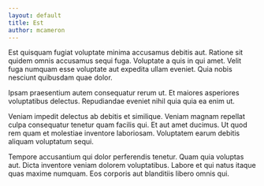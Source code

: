 ```yaml
---
layout: default
title: Est
author: mcameron
---
```


Est quisquam fugiat voluptate minima accusamus debitis aut. Ratione sit quidem omnis accusamus sequi fuga. Voluptate a quis in qui amet. Velit fuga numquam esse voluptate aut expedita ullam eveniet. Quia nobis nesciunt quibusdam quae dolor.

Ipsam praesentium autem consequatur rerum ut. Et maiores asperiores voluptatibus delectus. Repudiandae eveniet nihil quia quia ea enim ut.

Veniam impedit delectus ab debitis et similique. Veniam magnam repellat culpa consequatur tenetur quam facilis qui. Et aut amet ducimus. Ut quod rem quam et molestiae inventore laboriosam. Voluptatem earum debitis aliquam voluptatum sequi.

Tempore accusantium qui dolor perferendis tenetur. Quam quia voluptas aut. Dicta inventore veniam dolorem voluptatibus. Labore et qui natus itaque quas maxime numquam. Eos corporis aut blanditiis libero omnis qui.
